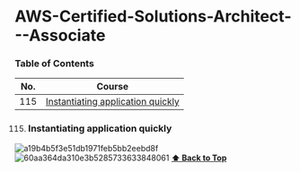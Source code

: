 # AWS-Certified-Solutions-Architect---Associate

### Table of Contents

| No. | Course                                                                                                                                                         |
| --- | ----------------------------------------------------------------------------------------------------------------------------------------------------------------- |
| 115 | [Instantiating application quickly](#Instantiating-application-quickly)       | 


115. ### Instantiating application quickly
![a19b4b5f3e51db1971feb5bb2eebd8f](https://user-images.githubusercontent.com/61107184/217189876-96f86548-8d17-4a3a-ac1d-8b461f5e02f3.png)
![60aa364da310e3b5285733633848061](https://user-images.githubusercontent.com/61107184/217189900-20223137-4ec2-47d5-92e8-e99b60978918.png)
      **[⬆ Back to Top](#table-of-contents)**
      
